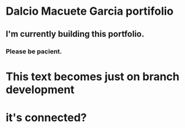 # Dalcio Macuete Garcia portifolio
## I'm currently building this portfolio.
### Please be pacient.

# This text becomes just on branch development
# it's connected?